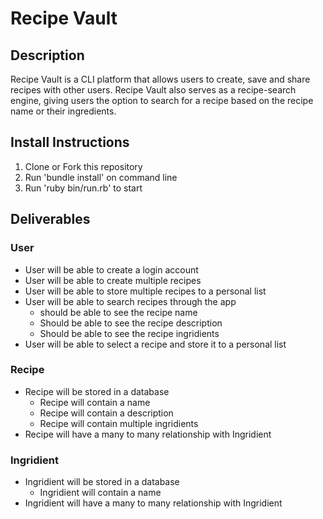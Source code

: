# Recipe Vault

## Description

Recipe Vault is a CLI platform that allows users to create, save and share recipes with other users. Recipe Vault also serves as a recipe-search engine, giving users the option to search for a recipe based on the recipe name or their ingredients.

## Install Instructions

1. Clone or Fork this repository
2. Run 'bundle install' on command line
3. Run 'ruby bin/run.rb' to start

## Deliverables
### User
* User will be able to create a login account
* User will be able to create multiple recipes
* User will be able to store multiple recipes to a personal list
* User will be able to search recipes through the app
  * should be able to see the recipe name
  * Should be able to see the recipe description 
  * Should be able to see the recipe ingridients
* User will be able to select a recipe and store it to a personal list
### Recipe
* Recipe will be stored in a database
  * Recipe will contain a name
  * Recipe will contain a description
  * Recipe will contain multiple ingridients
* Recipe will have a many to many relationship with Ingridient
### Ingridient
* Ingridient will be stored in a database
  * Ingridient will contain a name
* Ingridient will have a many to many relationship with Ingridient

